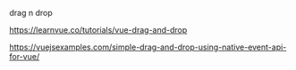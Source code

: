 drag n drop

https://learnvue.co/tutorials/vue-drag-and-drop

https://vuejsexamples.com/simple-drag-and-drop-using-native-event-api-for-vue/
